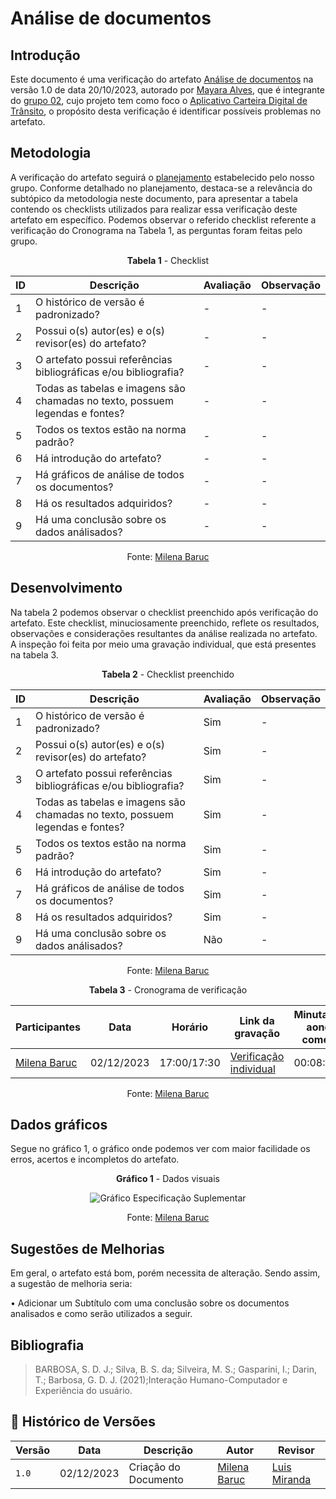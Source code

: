 # Análise de documentos

## Introdução

Este documento é uma verificação do artefato [Análise de documentos](../../../elicitação/PerfildeUsuario/AnaliseDocumento.md) na versão 1.0 de data 20/10/2023, autorado por [Mayara Alves](https://github.com/Mayara-tech), que é integrante do [grupo 02](https://github.com/Requisitos-de-Software/2023.2-Carteira_Digital_de_Transito), cujo projeto tem como foco o [Aplicativo Carteira Digital de Trânsito](https://play.google.com/store/apps/details?id=br.gov.serpro.cnhe&hl=pt_BR&gl=US), o propósito desta verificação é identificar possíveis problemas no artefato.

## Metodologia

A verificação do artefato seguirá o [planejamento](../../verificacao/planejamendoDaVerificacao.md) estabelecido pelo nosso grupo. Conforme detalhado no planejamento, destaca-se a relevância do subtópico da metodologia neste documento, para apresentar a tabela contendo os checklists utilizados para realizar essa verificação deste artefato em específico. Podemos observar o referido checklist referente a verificação do Cronograma na Tabela 1, as perguntas foram feitas pelo grupo.

<center>

**Tabela 1** - Checklist

| ID | Descrição                                                                           | Avaliação  | Observação |
|----|-------------------------------------------------------------------------------------|------------|------------|
| 1  | O histórico de versão é padronizado?                                                |      -     |     -      |
| 2  | Possui o(s) autor(es) e o(s) revisor(es) do artefato?                               |      -     |     -      |
| 3  | O artefato possui referências bibliográficas e/ou bibliografia?                     |      -     |     -      |
| 4  | Todas as tabelas e imagens são chamadas no texto, possuem legendas e fontes?        |      -     |     -      |
| 5  | Todos os textos estão na norma padrão?                                              |      -     |     -      |
| 6  | Há introdução do artefato?                                                          |      -     |     -      |
| 7  | Há gráficos de análise de todos os documentos?                                      |      -     |     -      |
| 8  | Há os resultados adquiridos?                                                        |      -     |     -      |
| 9  | Há uma conclusão sobre os dados análisados?                                         |      -     |     -      |

Fonte: [Milena Baruc](https://github.com/MilenaBaruc)

</center>

## Desenvolvimento

Na tabela 2 podemos observar o checklist preenchido após verificação do artefato. Este checklist, minuciosamente preenchido, reflete os resultados, observações e considerações resultantes da análise realizada no artefato. A inspeção foi feita por meio uma gravação individual, que está presentes na tabela 3.

<center>

**Tabela 2** - Checklist preenchido

| ID | Descrição                                                                           | Avaliação  | Observação |
|----|-------------------------------------------------------------------------------------|------------|------------|
| 1  | O histórico de versão é padronizado?                                                | Sim |     -      |
| 2  | Possui o(s) autor(es) e o(s) revisor(es) do artefato?                               | Sim |     -      |
| 3  | O artefato possui referências bibliográficas e/ou bibliografia?                     | Sim |     -      |
| 4  | Todas as tabelas e imagens são chamadas no texto, possuem legendas e fontes?        | Sim |     -      |
| 5  | Todos os textos estão na norma padrão?                                              | Sim |     -      |
| 6  | Há introdução do artefato?                                                          | Sim |     -      |
| 7  | Há gráficos de análise de todos os documentos?                                      | Sim |     -      |
| 8  | Há os resultados adquiridos?                                                        | Sim |     -      |
| 9  | Há uma conclusão sobre os dados análisados?                                         | Não |     -      |

Fonte: [Milena Baruc](https://github.com/MilenaBaruc)

**Tabela 3** - Cronograma de verificação

| Participantes | Data | Horário | Link da gravação | Minutagem aonde começa |
| -------------------------------------------------------------------------------------------- | ---------- | ----- | ------------------- | ------------- |
| [Milena Baruc](https://github.com/MilenaBaruc)                                               | 02/12/2023 | 17:00/17:30 | [Verificação individual](https://youtu.be/gGi9UGBSIMw) | 00:08:17 |

Fonte: [Milena Baruc](https://github.com/MilenaBaruc) 

</center>

## Dados gráficos

Segue no gráfico 1, o gráfico onde podemos ver com maior facilidade os erros, acertos e incompletos do artefato.

<center>

**Gráfico 1** - Dados visuais

![Gráfico Especificação Suplementar](../../../assets/gráficos_milena/grafico_documentacao.jpg)

Fonte: [Milena Baruc](https://github.com/MilenaBaruc)

</center>

## Sugestões de Melhorias

Em geral, o artefato está bom, porém necessita de alteração. Sendo assim, a sugestão de melhoria seria:

• Adicionar um Subtítulo com uma conclusão sobre os documentos analisados e como serão utilizados a seguir.

## Bibliografia

> BARBOSA, S. D. J.; Silva, B. S. da; Silveira, M. S.; Gasparini, I.; Darin, T.; Barbosa, G. D. J. (2021);Interação Humano-Computador e Experiência do usuário.

## 📑 Histórico de Versões

| Versão | Data       | Descrição                                       | Autor                                          | Revisor                                      |
| ------ | ---------- | ----------------------------------------------- | -----------------------------------------------| ---------------------------------------------|
| `1.0`  | 02/12/2023 | Criação do Documento | [Milena Baruc](https://github.com/MilenaBaruc)  | [Luis Miranda](https://github.com/LuisMiranda10)|
